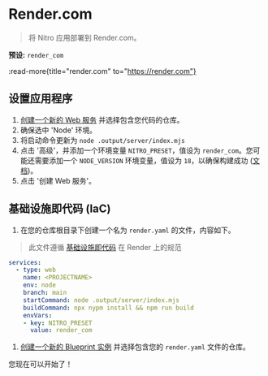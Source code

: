 # Render.com

> 将 Nitro 应用部署到 Render.com。

**预设:** `render_com`

:read-more{title="render.com" to="https://render.com"}

## 设置应用程序

1. [创建一个新的 Web 服务](https://dashboard.render.com/select-repo?type=web) 并选择包含您代码的仓库。
2. 确保选中 'Node' 环境。
3. 将启动命令更新为 `node .output/server/index.mjs`
4. 点击 '高级'，并添加一个环境变量 `NITRO_PRESET`，值设为 `render_com`。您可能还需要添加一个 `NODE_VERSION` 环境变量，值设为 `18`，以确保构建成功 ([文档](https://render.com/docs/node-version))。
5. 点击 '创建 Web 服务'。

## 基础设施即代码 (IaC)

1. 在您的仓库根目录下创建一个名为 `render.yaml` 的文件，内容如下。

> 此文件遵循 [基础设施即代码](https://render.com/docs/infrastructure-as-code) 在 Render 上的规范

```yaml
services:
  - type: web
    name: <PROJECTNAME>
    env: node
    branch: main
    startCommand: node .output/server/index.mjs
    buildCommand: npx nypm install && npm run build
    envVars:
    - key: NITRO_PRESET
      value: render_com
```

1. [创建一个新的 Blueprint 实例](https://dashboard.render.com/select-repo?type=blueprint) 并选择包含您的 `render.yaml` 文件的仓库。

您现在可以开始了！
